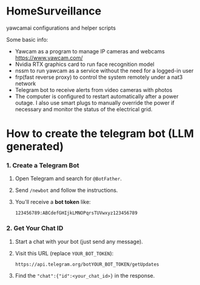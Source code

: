 # HomeSurveillance
yawcamai configurations and helper scripts

Some basic info:
- Yawcam as a program to manage IP cameras and webcams https://www.yawcam.com/
- Nvidia RTX graphics card to run face recognition model
- nssm to run yawcam as a service without the need for a logged-in user
- frp(fast reverse proxy) to control the system remotely under a nat3 network
- Telegram bot to receive alerts from video cameras with photos
- The computer is configured to restart automatically after a power outage. I also use smart plugs to manually override the power if necessary and monitor the status of the electrical grid.

# How to create the telegram bot (LLM generated)
### 1. **Create a Telegram Bot**

1. Open Telegram and search for `@BotFather`.
2. Send `/newbot` and follow the instructions.
3. You'll receive a **bot token** like:

   ```
   123456789:ABCdefGHIjkLMNOPqrsTUVwxyz123456789
   ```

### 2. **Get Your Chat ID**

1. Start a chat with your bot (just send any message).
2. Visit this URL (replace `YOUR_BOT_TOKEN`):

   ```
   https://api.telegram.org/botYOUR_BOT_TOKEN/getUpdates
   ```
3. Find the `"chat":{"id":<your_chat_id>}` in the response.

